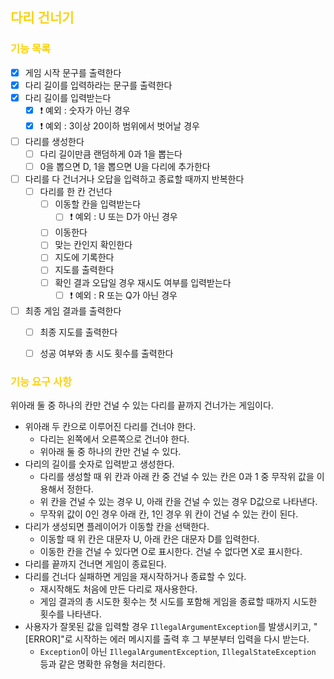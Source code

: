 ## <span style="color:#FDD20E">다리 건너기</span>

### <span style="color:#FDD20E"> 기능 목록</span>

- [x] 게임 시작 문구를 출력한다
- [x] 다리 길이를 입력하라는 문구를 출력한다
- [x] 다리 길이를 입력받는다
  - [x] ❗ 예외 : 숫자가 아닌 경우
  - [x] ❗ 예외 : 3이상 20이하 범위에서 벗어날 경우
- [ ] 다리를 생성한다
  - [ ] 다리 길이만큼 랜덤하게 0과 1을 뽑는다
  - [ ] 0을 뽑으면 D, 1을 뽑으면 U을 다리에 추가한다
- [ ] 다리를 다 건너거나 오답을 입력하고 종료할 때까지 반복한다
  - [ ] 다리를 한 칸 건넌다
    - [ ] 이동할 칸을 입력받는다
      - [ ] ❗ 예외 : U 또는 D가 아닌 경우
    - [ ] 이동한다
    - [ ] 맞는 칸인지 확인한다
    - [ ] 지도에 기록한다
    - [ ] 지도를 출력한다
    - [ ] 확인 결과 오답일 경우 재시도 여부를 입력받는다
      - [ ] ❗ 예외 : R 또는 Q가 아닌 경우
- [ ] 최종 게임 결과를 출력한다
  - [ ] 최종 지도를 출력한다
  - [ ] 성공 여부와 총 시도 횟수를 출력한다


### <span style="color:#FDD20E"> 기능 요구 사항</span>

위아래 둘 중 하나의 칸만 건널 수 있는 다리를 끝까지 건너가는 게임이다.
- 위아래 두 칸으로 이루어진 다리를 건너야 한다.
    - 다리는 왼쪽에서 오른쪽으로 건너야 한다.
    - 위아래 둘 중 하나의 칸만 건널 수 있다.
- 다리의 길이를 숫자로 입력받고 생성한다.
    - 다리를 생성할 때 위 칸과 아래 칸 중 건널 수 있는 칸은 0과 1 중 무작위 값을 이용해서 정한다.
    - 위 칸을 건널 수 있는 경우 U, 아래 칸을 건널 수 있는 경우 D값으로 나타낸다.
    - 무작위 값이 0인 경우 아래 칸, 1인 경우 위 칸이 건널 수 있는 칸이 된다.
- 다리가 생성되면 플레이어가 이동할 칸을 선택한다.
    - 이동할 때 위 칸은 대문자 U, 아래 칸은 대문자 D를 입력한다.
    - 이동한 칸을 건널 수 있다면 O로 표시한다. 건널 수 없다면 X로 표시한다.
- 다리를 끝까지 건너면 게임이 종료된다.
- 다리를 건너다 실패하면 게임을 재시작하거나 종료할 수 있다.
    - 재시작해도 처음에 만든 다리로 재사용한다.
    - 게임 결과의 총 시도한 횟수는 첫 시도를 포함해 게임을 종료할 때까지 시도한 횟수를 나타낸다.
- 사용자가 잘못된 값을 입력할 경우 `IllegalArgumentException`를 발생시키고, "[ERROR]"로 시작하는 에러 메시지를 출력 후 그 부분부터 입력을 다시 받는다.
    - `Exception`이 아닌 `IllegalArgumentException`, `IllegalStateException` 등과 같은 명확한 유형을 처리한다.